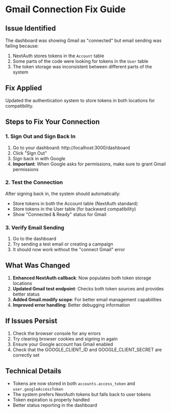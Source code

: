 # Gmail Connection Fix Guide

## Issue Identified
The dashboard was showing Gmail as "connected" but email sending was failing because:
1. NextAuth stores tokens in the `Account` table
2. Some parts of the code were looking for tokens in the `User` table
3. The token storage was inconsistent between different parts of the system

## Fix Applied
Updated the authentication system to store tokens in both locations for compatibility.

## Steps to Fix Your Connection

### 1. Sign Out and Sign Back In
1. Go to your dashboard: http://localhost:3000/dashboard
2. Click "Sign Out"
3. Sign back in with Google
4. **Important**: When Google asks for permissions, make sure to grant Gmail permissions

### 2. Test the Connection
After signing back in, the system should automatically:
- Store tokens in both the Account table (NextAuth standard)
- Store tokens in the User table (for backward compatibility)
- Show "Connected & Ready" status for Gmail

### 3. Verify Email Sending
1. Go to the dashboard
2. Try sending a test email or creating a campaign
3. It should now work without the "connect Gmail" error

## What Was Changed
1. **Enhanced NextAuth callback**: Now populates both token storage locations
2. **Updated Gmail test endpoint**: Checks both token sources and provides better status
3. **Added Gmail.modify scope**: For better email management capabilities
4. **Improved error handling**: Better debugging information

## If Issues Persist
1. Check the browser console for any errors
2. Try clearing browser cookies and signing in again
3. Ensure your Google account has Gmail enabled
4. Check that the GOOGLE_CLIENT_ID and GOOGLE_CLIENT_SECRET are correctly set

## Technical Details
- Tokens are now stored in both `accounts.access_token` and `user.googleAccessToken`
- The system prefers NextAuth tokens but falls back to user tokens
- Token expiration is properly handled
- Better status reporting in the dashboard 